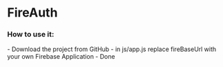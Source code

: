 # FireAuth 

<h3>How to use it:</h3>
- Download the project from GitHub
- in js/app.js replace fireBaseUrl with your own Firebase Application
- Done